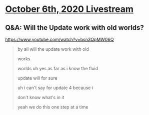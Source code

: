 # [October 6th, 2020 Livestream](../2020-10-06.md)
## Q&A: Will the Update work with old worlds?
https://www.youtube.com/watch?v=bsn3QpMW06Q
> by all will the update work with old
>
> works
>
> worlds uh yes as far as i know the fluid
>
> update will for sure
>
> uh i can't say for update 4 because i
>
> don't know what's in it
>
> yeah we do this one step at a time
>

